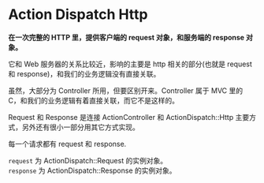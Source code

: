 # Action Dispatch Http

**在一次完整的 HTTP 里，提供客户端的 request 对象，和服务端的 response 对象。**

它和 Web 服务器的关系比较近，影响的主要是 http 相关的部分(也就是 request 和 response)，和我们的业务逻辑没有直接关联。

虽然，大部分为 Controller 所用，但要区别开来。Controller 属于 MVC 里的 C，和我们的业务逻辑有着直接关联，而它不是这样的。

Request 和 Response 是连接 ActionController 和 ActionDispatch::Http 主要方式，另外还有很小一部分用其它方式实现。

每一个请求都有 request 和 response.

`request` 为 ActionDispatch::Request 的实例对象。
<br>
`response` 为 ActionDispatch::Response 的实例对象。
